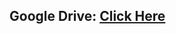 

## Google Drive: [Click Here](https://drive.google.com/drive/folders/12OvN_hsMGverGt1i_zCy_RBA6FEf1i1R?usp=sharing)
